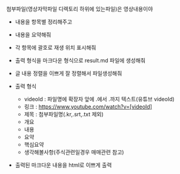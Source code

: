 첨부파일(영상자막파일 디렉토리 하위에 있는파일)은 영상내용이야
 - 내용을 항목별 정리해주고
 - 내용을 요약해줘
 - 각 항목에 괄호로 재생 위치 표시해줘
 - 출력 형식을 마크다운 형식으로 result.md 파일에 생성해줘
 - 글 내용 정렬을 이쁘게 잘 정렬해서 파일생성해줘

 - 출력 형식
    - videoId : 파일명에 확장자 앞에 .에서 .까지 텍스트(유튜브 videoId)
    - 링크 : https://www.youtube.com/watch?v=[videoId]
    - 제목 : 첨부파일명(.kr,.srt,.txt 제외)
    - 개요
    - 내용
    - 요약
    - 핵심요약
    - 생각해볼사항(주식관련일경우 매매관련 참고)

  - 출력된 마크다운 내용을 html로 이쁘게 출력
